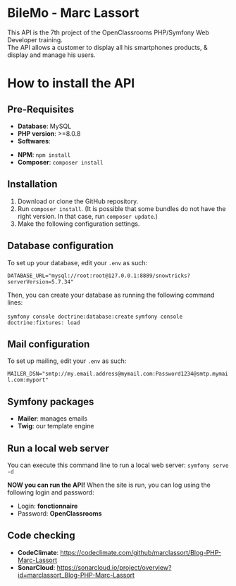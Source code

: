 # **BileMo - Marc Lassort**

This API is the 7th project of the OpenClassrooms PHP/Symfony Web Developer training.  
The API allows a customer to display all his smartphones products, & display and manage his users. 

# **How to install the API**

## **Pre-Requisites**

- **Database**: MySQL
- **PHP version**: >=8.0.8
- **Softwares**:

* **NPM**: `npm install`
* **Composer**: `composer install`

## **Installation**

1. Download or clone the GitHub repository.
2. Run `composer install`. (It is possible that some bundles do not have the right version. In that case, run `composer update`.)
3. Make the following configuration settings.

## **Database configuration**

To set up your database, edit your `.env` as such:

`DATABASE_URL="mysql://root:root@127.0.0.1:8889/snowtricks?serverVersion=5.7.34"`

Then, you can create your database as running the following command lines:

`symfony console doctrine:database:create`
`symfony console doctrine:fixtures: load`

## **Mail configuration**

To set up mailing, edit your `.env` as such:

`MAILER_DSN="smtp://my.email.address@mymail.com:Password1234@smtp.mymail.com:myport"`

## **Symfony packages**

- **Mailer**: manages emails
- **Twig**: our template engine

## **Run a local web server**

You can execute this command line to run a local web server: `symfony serve -d`

**NOW you can run the API!**
When the site is run, you can log using the following login and password:

- Login: **fonctionnaire**
- Password: **OpenClassrooms**

## **Code checking**

- **CodeClimate**: https://codeclimate.com/github/marclassort/Blog-PHP-Marc-Lassort
- **SonarCloud**: https://sonarcloud.io/project/overview?id=marclassort_Blog-PHP-Marc-Lassort
